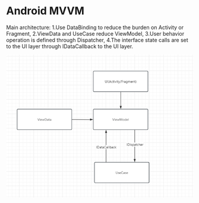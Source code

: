 # Android MVVM

Main architecture:
1.Use DataBinding to reduce the burden on Activity or Fragment,
2.ViewData and UseCase reduce ViewModel,
3.User behavior operation is defined through Dispatcher,
4.The interface state calls are set to the UI layer through IDataCallback to the UI layer.

![](./app/src/main/res/drawable/architecture.jpg)